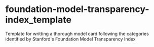 # foundation-model-transparency-index_template
Template for writting a thorough model card following the categories identified by Stanford's Foundation Model Transparency Index
